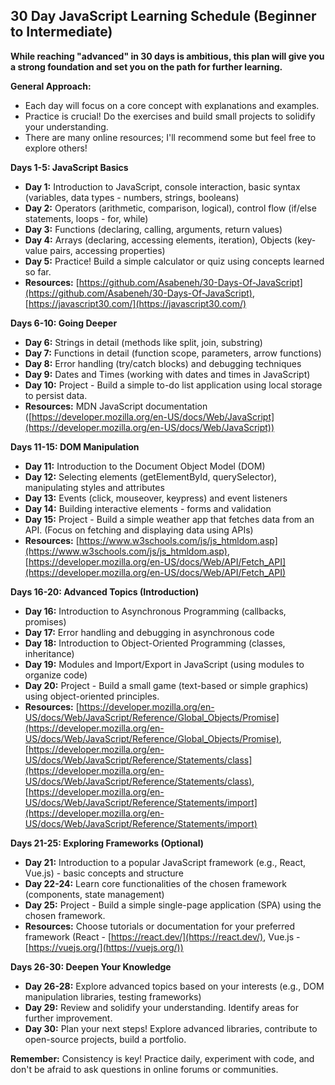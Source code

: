 ## 30 Day JavaScript Learning Schedule (Beginner to Intermediate)

**While reaching "advanced" in 30 days is ambitious, this plan will give you a strong foundation and set you on the path for further learning.**

**General Approach:**

* Each day will focus on a core concept with explanations and examples.
* Practice is crucial! Do the exercises and build small projects to solidify your understanding.
* There are many online resources; I'll recommend some but feel free to explore others!

**Days 1-5:  JavaScript Basics**

* **Day 1:** Introduction to JavaScript, console interaction, basic syntax (variables, data types - numbers, strings, booleans)
* **Day 2:** Operators (arithmetic, comparison, logical), control flow (if/else statements, loops - for, while)
* **Day 3:** Functions (declaring, calling, arguments, return values)
* **Day 4:** Arrays (declaring, accessing elements, iteration), Objects (key-value pairs, accessing properties)
* **Day 5:** Practice! Build a simple calculator or quiz using concepts learned so far. 
* **Resources:** [https://github.com/Asabeneh/30-Days-Of-JavaScript](https://github.com/Asabeneh/30-Days-Of-JavaScript), [https://javascript30.com/](https://javascript30.com/)

**Days 6-10:  Going Deeper**

* **Day 6:** Strings in detail (methods like split, join, substring)
* **Day 7:**  Functions in detail (function scope, parameters, arrow functions)
* **Day 8:**  Error handling (try/catch blocks) and debugging techniques
* **Day 9:**  Dates and Times (working with dates and times in JavaScript)
* **Day 10:** Project - Build a simple to-do list application using local storage to persist data.
* **Resources:**  MDN JavaScript documentation ([https://developer.mozilla.org/en-US/docs/Web/JavaScript](https://developer.mozilla.org/en-US/docs/Web/JavaScript))

**Days 11-15:  DOM Manipulation**

* **Day 11:** Introduction to the Document Object Model (DOM)
* **Day 12:** Selecting elements (getElementById, querySelector), manipulating styles and attributes
* **Day 13:** Events (click, mouseover, keypress) and event listeners
* **Day 14:**  Building interactive elements - forms and validation
* **Day 15:** Project -  Build a simple weather app that fetches data from an API. (Focus on fetching and displaying data using APIs)
* **Resources:** [https://www.w3schools.com/js/js_htmldom.asp](https://www.w3schools.com/js/js_htmldom.asp), [https://developer.mozilla.org/en-US/docs/Web/API/Fetch_API](https://developer.mozilla.org/en-US/docs/Web/API/Fetch_API)

**Days 16-20:  Advanced Topics (Introduction)**

* **Day 16:**  Introduction to Asynchronous Programming (callbacks, promises)
* **Day 17:**  Error handling and debugging in asynchronous code
* **Day 18:**  Introduction to Object-Oriented Programming (classes, inheritance)
* **Day 19:**  Modules and Import/Export in JavaScript (using modules to organize code)
* **Day 20:** Project - Build a small game (text-based or simple graphics) using object-oriented principles.
* **Resources:** [https://developer.mozilla.org/en-US/docs/Web/JavaScript/Reference/Global_Objects/Promise](https://developer.mozilla.org/en-US/docs/Web/JavaScript/Reference/Global_Objects/Promise), [https://developer.mozilla.org/en-US/docs/Web/JavaScript/Reference/Statements/class](https://developer.mozilla.org/en-US/docs/Web/JavaScript/Reference/Statements/class), [https://developer.mozilla.org/en-US/docs/Web/JavaScript/Reference/Statements/import](https://developer.mozilla.org/en-US/docs/Web/JavaScript/Reference/Statements/import) 

**Days 21-25:  Exploring Frameworks (Optional)**

* **Day 21:** Introduction to a popular JavaScript framework (e.g., React, Vue.js) - basic concepts and structure
* **Day 22-24:** Learn core functionalities of the chosen framework (components, state management)
* **Day 25:**  Project - Build a simple single-page application (SPA) using the chosen framework.
* **Resources:**  Choose tutorials or documentation for your preferred framework (React - [https://react.dev/](https://react.dev/), Vue.js - [https://vuejs.org/](https://vuejs.org/))

**Days 26-30:  Deepen Your Knowledge**

* **Day 26-28:**  Explore advanced topics based on your interests (e.g., DOM manipulation libraries, testing frameworks)
* **Day 29:**  Review and solidify your understanding. Identify areas for further improvement.
* **Day 30:**  Plan your next steps! Explore advanced libraries, contribute to open-source projects, build a portfolio.

**Remember:** Consistency is key! Practice daily, experiment with code, and don't be afraid to ask questions in online forums or communities.
